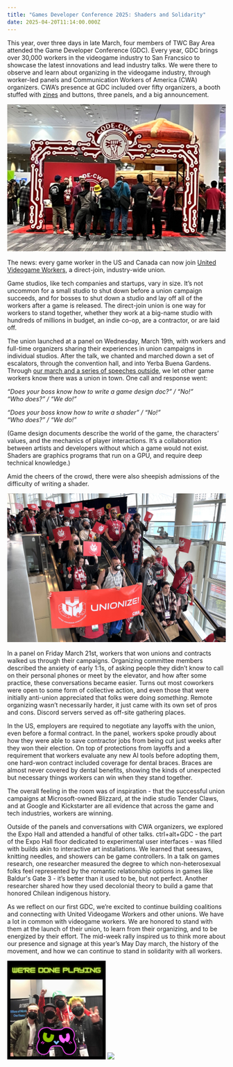 ```yaml
---
title: "Games Developer Conference 2025: Shaders and Solidarity"
date: 2025-04-20T11:14:00.000Z
---
```

This year, over three days in late March, four members of TWC Bay Area attended the Game Developer Conference (GDC). Every year, GDC brings over 30,000 workers in the videogame industry to San Francsico to showcase the latest innovations and lead industry talks. We were there to observe and learn about organizing in the videogame industry, through worker-led panels and Communication Workers of America (CWA) organizers. CWA’s presence at GDC included over fifty organizers, a booth stuffed with [zines](https://drive.google.com/file/d/1rxk8ESFxmdmymUSXzXkhvmNQmbOlRjg5/view) and buttons, three panels, and a big announcement.

![The CWA booth at GDC 2025, decorated with red and white circuits. People are standing at the entrance to the booth, and above their heads is the CODE-CWA logo.](/assets/img/2025-04-20-blog-cwa-booth.jpg "The CWA booth at GDC 2025")

The news: every game worker in the US and Canada can now join [United Videogame Workers](https://cwa-union.org/news/releases/video-game-workers-launch-industry-wide-union-communications-workers-america), a direct-join, industry-wide union.

Game studios, like tech companies and startups, vary in size. It’s not uncommon for a small studio to shut down before a union campaign succeeds, and for bosses to shut down a studio and lay off all of the workers after a game is released. The direct-join union is one way for workers to stand together, whether they work at a big-name studio with hundreds of millions in budget, an indie co-op, are a contractor, or are laid off.

The union launched at a panel on Wednesday, March 19th, with workers and full-time organizers sharing their experiences in union campaigns in individual studios. After the talk, we chanted and marched down a set of escalators, through the convention hall, and into Yerba Buena Gardens. Through [our march and a series of speeches outside](https://48hills.org/2025/03/game-development-conference-video-game-workers-unionization-cwa/), we let other game workers know there was a union in town. One call and response went:

*“Does your boss know how to write a game design doc?” / “No!”*\
*“Who does?” / “We do!”*

*“Does your boss know how to write a shader” / “No!”*\
*“Who does?” / “We do!”*

(Game design documents describe the world of the game, the characters’ values, and the mechanics of player interactions. It’s a collaboration between artists and developers without which a game would not exist. Shaders are graphics programs that run on a GPU, and require deep technical knowledge.)

Amid the cheers of the crowd, there were also sheepish admissions of the difficulty of writing a shader.

![Workers wearing GDC conference passes fill an escalator going down. Many hold signs that say UVW and one holds a larger banner that says UVW: UNIONIZE!](/assets/img/2025-04-20-bloh-48hills-escalator.jpg "Game workers march down the escalator at GDC")

In a panel on Friday March 21st, workers that won unions and contracts walked us through their campaigns. Organizing committee members described the anxiety of early 1:1s, of asking people they didn’t know to call on their personal phones or meet by the elevator, and how after some practice, these conversations became easier. Turns out most coworkers were open to some form of collective action, and even those that were initially anti-union appreciated that folks were doing *something*. Remote organizing wasn’t necessarily harder, it just came with its own set of pros and cons. Discord servers served as off-site gathering places.

In the US, employers are required to negotiate any layoffs with the union, even before a formal contract. In the panel, workers spoke proudly about how they were able to save contractor jobs from being cut just weeks after they won their election. On top of protections from layoffs and a requirement that workers evaluate any new AI tools before adopting them, one hard-won contract included coverage for dental braces. Braces are almost never covered by dental benefits, showing the kinds of unexpected but necessary things workers can win when they stand together.

The overall feeling in the room was of inspiration - that the successful union campaigns at Microsoft-owned Blizzard, at the indie studio Tender Claws, and at Google and Kickstarter are all evidence that across the game and tech industries, workers are winning.

Outside of the panels and conversations with CWA organizers, we explored the Expo Hall and attended a handful of other talks. ctrl+alt+GDC - the part of the Expo Hall floor dedicated to experimental user interfaces - was filled with builds akin to interactive art installations. We learned that seesaws, knitting needles, and showers can be game controllers. In a talk on games research, one researcher measured the degree to which non-heterosexual folks feel represented by the romantic relationship options in games like Baldur's Gate 3 - it’s better than it used to be, but not perfect. Another researcher shared how they used decolonial theory to build a game that honored Chilean indigenous history.

As we reflect on our first GDC, we’re excited to continue building coalitions and connecting with United Videogame Workers and other unions. We have a lot in common with videogame workers. We are honored to stand with them at the launch of their union, to learn from their organizing, and to be energized by their effort. The mid-week rally inspired us to think more about our presence and signage at this year’s May Day march, the history of the movement, and how we can continue to stand in solidarity with all workers.

<p float="left">
<img src="/assets/img/2025-04-20-blog-were-done-playing-group.jpg" width="45%">
<img src="/assets/img/2025-04-20-blog-carousel.jpg.png" width="45%">
</p>
